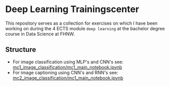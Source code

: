 # Deep Learning Trainingscenter

This repository serves as a collection for exercises on which I have been working on during the 4 ECTS module `deep learning` at the bachelor degree course in Data Science at FHNW.

## Structure

- For image classification using MLP's and CNN's see: [mc1_image_classification/mc1_main_notebook.ipynb](mini-challenges/mc1_image_classification/mc1_main_notebook.ipynb)
- For image captioning using CNN's and RNN's see: [mc2_image_classification/mc1_main_notebook.ipynb](mini-challenges/mc2_image_captioning/mc2_main_notebook.ipynb)
